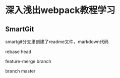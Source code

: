 # 深入浅出webpack教程学习

## SmartGit

smartgit分支里创建了readme文件，markdown代码

rebase head

feature-merge branch

branch master
